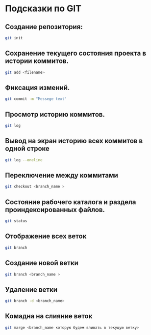 # Подсказки по GIT

## Создание репозитория:
```sh
git init
```
## Сохранение текущего состояния проекта в истории коммитов.
```sh
git add <filename>
```
## Фиксация измений.
```sh
git commit -m "Messege text"
```

## Просмотр историю коммитов. 
```sh
git log 
```

## Вывод на экран историю всех коммитов в одной строке
```sh
git log --oneline
```
## Переключение между коммитами 
```sh
git checkout <branch_name >
```

## Состояние рабочего каталога и раздела проиндексированных файлов.
```sh
git status
```

## Отображение всех веток
```sh
git branch
```

## Создание новой ветки
```sh
git branch <branch_name >
```

## Удаление ветки
```sh
git branch -d <branch_name> 
```

## Комадна на слияние веток
```sh
git marge <branch_name которую будем вливать в текущую ветку>
```





